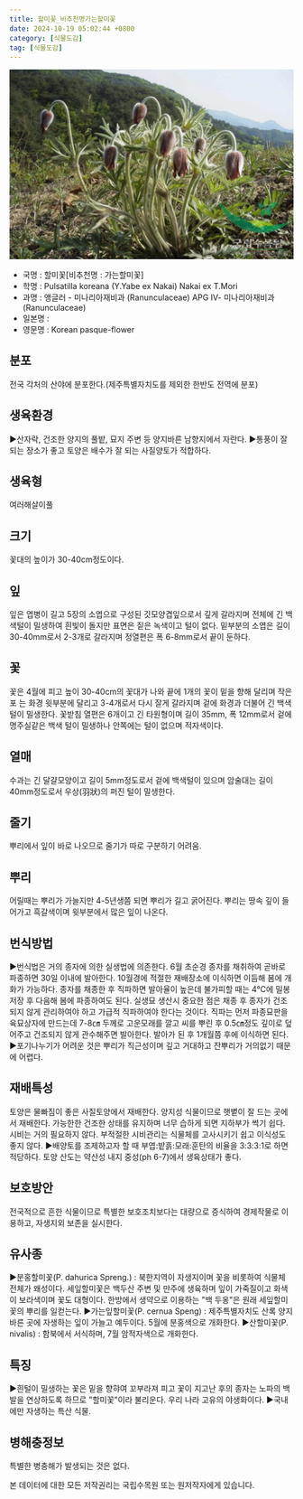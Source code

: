 ```yaml
---
title: 할미꽃_비추천명가는할미꽃
date: 2024-10-19 05:02:44 +0800
category: [식물도감]
tag: [식물도감]
---
```




![할미꽃[비추천명 : 가는할미꽃]](/assets/img/fileUpload/plants/basic/Ranunculaceae/Pulsatilla/19262/1_th2.JPG)
- 국명 : 할미꽃[비추천명 : 가는할미꽃]
- 학명 : Pulsatilla koreana (Y.Yabe ex Nakai) Nakai ex T.Mori
- 과명 : 앵글러 - 미나리아재비과 (Ranunculaceae) APG Ⅳ- 미나리아재비과 (Ranunculaceae)
- 일본명 : 
- 영문명 : Korean pasque-flower


## 분포
전국 각처의 산야에 분포한다.(제주특별자치도를 제외한 한반도 전역에 분포)
## 생육환경
▶산자락, 건조한 양지의 풀밭, 묘지 주변 등 양지바른 남향지에서 자란다. 
▶통풍이 잘 되는 장소가 좋고 토양은 배수가 잘 되는 사질양토가 적합하다.
## 생육형
여러해살이풀 
## 크기
꽃대의 높이가 30-40cm정도이다.
## 잎
잎은 엽병이 길고 5장의 소엽으로 구성된 깃모양겹잎으로서 깊게 갈라지며 전체에 긴 백색털이 밀생하여 흰빛이 돌지만 표면은 짙은 녹색이고 털이 없다. 밑부분의 소엽은 길이 30-40mm로서 2-3개로 갈라지며 정열편은 폭 6-8mm로서 끝이 둔하다.
## 꽃
꽃은 4월에 피고 높이 30-40cm의 꽃대가 나와 끝에 1개의 꽃이 밑을 향해 달리며 작은포 는 화경 윗부분에 달리고 3-4개로서 다시 잘게 갈라지며 겉에 화경과 더불어 긴 백색털이 밀생한다. 꽃받침 열편은   6개이고 긴 타원형이며 길이 35mm, 폭 12mm로서 겉에 명주실같은 백색 털이 밀생하나 안쪽에는 털이 없으며 적자색이다.
## 열매
수과는 긴 달걀모양이고 길이 5mm정도로서 겉에 백색털이 있으며 암술대는 길이 40mm정도로서 우상(羽狀)의 퍼진 털이 밀생한다.
## 줄기
뿌리에서 잎이 바로 나오므로 줄기가 따로 구분하기 어려움.
## 뿌리
어릴때는 뿌리가 가늘지만 4-5년생쯤 되면 뿌리가 길고 굵어진다. 뿌리는 땅속 깊이 들어가고 흑갈색이며 윗부분에서 많은 잎이 나온다.
## 번식방법
▶번식법은 거의 종자에 의한 실생법에 의존한다. 
6월 초순경 종자를 채취하여 곧바로 파종하면 30일 이내에 발아한다. 10월경에 적절한 재배장소에 이식하면 이듬해 봄에 개화가 가능하다. 종자를 채종한 후 직파하면 발아율이 높은데 불가피할 때는 4℃에 밀봉저장 후 다음해 봄에 파종하여도 된다. 실생묘 생산시 중요한 점은 채종 후 종자가 건조되지 않게 관리하여야 하고 가급적 직파하여야 한다는 것이다. 직파는 먼저 파종묘판을 육묘상자에 만드는데 7-8㎝ 두께로 고운모래를 깔고 씨를 뿌린 후 0.5㎝정도 깊이로 덮어주고 건조되지 않게 관수해주면 발아한다. 발아가 된 후 1개월쯤 후에 이식하면 된다. 
▶포기나누기가 어려운 것은 뿌리가 직근성이며 깊고 거대하고 잔뿌리가 거의없기 때문에 어렵다.
## 재배특성
토양은 물빠짐이 좋은 사질토양에서 재배한다. 양지성 식물이므로 햇볕이 잘 드는 곳에서 재배한다. 가능한한 건조한 상태를 유지하며 너무 습하게 되면 지하부가 썩기 쉽다. 시비는 거의 필요하지 않다. 부적절한 시비관리는 식물체를 고사시키기 쉽고 이식성도 좋지 않다.
▶배양토를 조제하고자 할 때 부엽:밭흙:모래:훈탄의 비율을 3:3:3:1로 하면 적당하다. 토양 산도는 약산성 내지 중성(ph 6-7)에서 생육상태가 좋다.
## 보호방안
전국적으로 흔한 식물이므로 특별한 보호조치보다는 대량으로 증식하여 경제작물로 이용하고, 자생지외 보존을 실시한다.
## 유사종
▶분홍할미꽃(P. dahurica Spreng.) : 북한지역이 자생지이며 꽃을 비롯하여  식물체 전체가 왜성이다. 세잎할미꽃은 백두산 주변 및 만주에 생육하며 잎이  가죽질이고 화색이 보라색이며 꽃도 대형이다. 한방에서 생약으로 이용하는 "백 두옹"은 원래 세잎할미꽃의 뿌리를 일컫는다.
▶가는잎할미꽃(P. cernua Speng) : 제주특별자치도 산록 양지바른 곳에 자생하는 잎이  가늘고 예두이다. 5월에 분홍색으로 개화한다.
▶산할미꽃(P. nivalis) : 함북에서 서식하며, 7월 암적자색으로 개화한다.
## 특징
▶흰털이 밀생하는 꽃은 밑을 향햐여 꼬부라져 피고 꽃이 지고난 후의 종자는 노파의 백발을 연상하도록 하므로 "할미꽃"이라 불리운다. 
우리 나라 고유의 야생화이다.
▶국내에만 자생하는 특산 식물.
## 병해충정보
특별한 병충해가 발생되는 것은 없다.






본 데이터에 대한 모든 저작권리는 국립수목원 또는 원저작자에게 있습니다.
